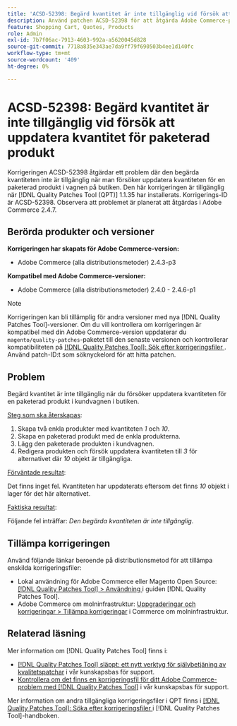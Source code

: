 ```yaml
---
title: 'ACSD-52398: Begärd kvantitet är inte tillgänglig vid försök att uppdatera kvantitet för paketerad produkt'
description: Använd patchen ACSD-52398 för att åtgärda Adobe Commerce-problemet där den begärda kvantiteten inte är tillgänglig när du försöker uppdatera kvantiteten för en paketerad produkt i kundvagnen på butiken.
feature: Shopping Cart, Quotes, Products
role: Admin
exl-id: 7b7f06ac-7913-4603-992a-a5620045d828
source-git-commit: 7718a835e343ae7da9ff79f690503b4ee1d140fc
workflow-type: tm+mt
source-wordcount: '409'
ht-degree: 0%

---
```


# ACSD-52398: Begärd kvantitet är inte tillgänglig vid försök att uppdatera kvantitet för paketerad produkt

Korrigeringen ACSD-52398 åtgärdar ett problem där den begärda kvantiteten inte är tillgänglig när man försöker uppdatera kvantiteten för en paketerad produkt i vagnen på butiken. Den här korrigeringen är tillgänglig när [!DNL Quality Patches Tool (QPT)] 1.1.35 har installerats. Korrigerings-ID är ACSD-52398. Observera att problemet är planerat att åtgärdas i Adobe Commerce 2.4.7.

## Berörda produkter och versioner

**Korrigeringen har skapats för Adobe Commerce-version:**

* Adobe Commerce (alla distributionsmetoder) 2.4.3-p3

**Kompatibel med Adobe Commerce-versioner:**

* Adobe Commerce (alla distributionsmetoder) 2.4.0 - 2.4.6-p1

>[!NOTE]
>
>Korrigeringen kan bli tillämplig för andra versioner med nya [!DNL Quality Patches Tool]-versioner. Om du vill kontrollera om korrigeringen är kompatibel med din Adobe Commerce-version uppdaterar du `magento/quality-patches`-paketet till den senaste versionen och kontrollerar kompatibiliteten på [[!DNL Quality Patches Tool]: Sök efter korrigeringsfiler ](https://experienceleague.adobe.com/tools/commerce-quality-patches/index.html). Använd patch-ID:t som söknyckelord för att hitta patchen.

## Problem

Begärd kvantitet är inte tillgänglig när du försöker uppdatera kvantiteten för en paketerad produkt i kundvagnen i butiken.

<u>Steg som ska återskapas</u>:

1. Skapa två enkla produkter med kvantiteten *1* och *10*.
1. Skapa en paketerad produkt med de enkla produkterna.
1. Lägg den paketerade produkten i kundvagnen.
1. Redigera produkten och försök uppdatera kvantiteten till *3* för alternativet där *10* objekt är tillgängliga.

<u>Förväntade resultat</u>:

Det finns inget fel. Kvantiteten har uppdaterats eftersom det finns *10* objekt i lager för det här alternativet.

<u>Faktiska resultat</u>:

Följande fel inträffar: *Den begärda kvantiteten är inte tillgänglig*.

## Tillämpa korrigeringen

Använd följande länkar beroende på distributionsmetod för att tillämpa enskilda korrigeringsfiler:

* Lokal användning för Adobe Commerce eller Magento Open Source: [[!DNL Quality Patches Tool] > Användning ](https://experienceleague.adobe.com/docs/commerce-operations/tools/quality-patches-tool/usage.html) i guiden [!DNL Quality Patches Tool].
* Adobe Commerce om molninfrastruktur: [Uppgraderingar och korrigeringar > Tillämpa korrigeringar](https://experienceleague.adobe.com/docs/commerce-cloud-service/user-guide/develop/upgrade/apply-patches.html) i Commerce om molninfrastruktur.

## Relaterad läsning

Mer information om [!DNL Quality Patches Tool] finns i:

* [[!DNL Quality Patches Tool] släppt: ett nytt verktyg för självbetjäning av kvalitetspatchar](/help/announcements/adobe-commerce-announcements/magento-quality-patches-released-new-tool-to-self-serve-quality-patches.md) i vår kunskapsbas för support.
* [Kontrollera om det finns en korrigeringsfil för ditt Adobe Commerce-problem med  [!DNL Quality Patches Tool]](/help/support-tools/patches-available-in-qpt-tool/check-patch-for-magento-issue-with-magento-quality-patches.md) i vår kunskapsbas för support.

Mer information om andra tillgängliga korrigeringsfiler i QPT finns i [[!DNL Quality Patches Tool]: Söka efter korrigeringsfiler ](https://experienceleague.adobe.com/tools/commerce-quality-patches/index.html) i [!DNL Quality Patches Tool]-handboken.
